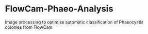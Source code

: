 # FlowCam-Phaeo-Analysis
Image processing to optimize automatic classification of Phaeocystis colonies from FlowCam
